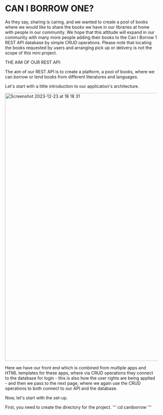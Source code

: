 # CAN I BORROW ONE?

As they say, sharing is caring, and we wanted to create a pool of books where we would like to share the books we have in our libraries at home with people in our community. We hope that this attitude will expand in our community with many more people adding their books to the Can I Borrow 1 REST API database by simple CRUD operations. Please note that locating the books requested by users and arranging pick up or delivery is not the scope of this mini project.

THE AIM OF OUR REST API:

The aim of our REST API is to create a platform, a pool of books, where we can borrow or lend books from different literatures and languages.

Let's start with a little introduction to our application's architecture.


<img width="883" alt="Screenshot 2023-12-23 at 18 18 31" src="https://github.com/alexanderhovan/jobsearch/assets/148468625/c58945da-a8d2-444f-aceb-5eed67416e02">

Here we have our front end which is combined from multiple apps and HTML templates for these apps, where via CRUD operations they connect to the database for login - this is also how the user rights are being applied - and then we pass to the next page, where we again use the CRUD operations to both connect to our API and the database.

Now, let's start with the set-up.

First, you need to create the directory for the project. 
'''
cd caniborrow
'''

